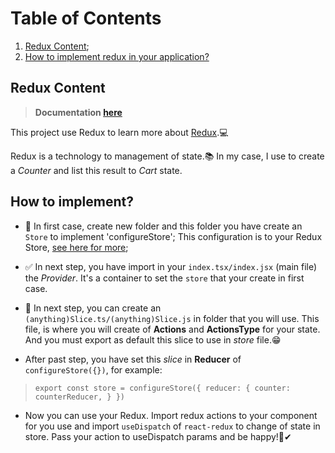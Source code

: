 # Table of Contents
1. [Redux Content](#redux-content);
2. [How to implement redux in your application?](#how-to-implement)

## Redux Content

> __Documentation [here](https://redux.js.org/)__

This project use Redux to learn more about [Redux](https://redux.js.org/).💻

Redux is a technology to management of state.📚
In my case, I use to create a _Counter_ and list this result to _Cart_ state.

## How to implement?

- 🤗 In first case, create new folder and this folder you have create an `Store` to implement 'configureStore';
This configuration is to your Redux Store, [see here for more](https://redux.js.org/api/store);

- ✅ In next step, you have import in your `index.tsx/index.jsx` (main file) the _Provider_. It's a container to set the `store` that your create in first case.

- 🚀 In next step, you can create an `(anything)Slice.ts/(anything)Slice.js` in folder that you will use. This file, is where you will create of __Actions__ and __ActionsType__ for your state. And you must export as default this slice to use in _store_ file.😁

- After past step, you have set this _slice_ in __Reducer__ of `configureStore({})`, for example:

>`
export const store = configureStore({
    reducer: {
        counter: counterReducer,
    }
})
`
- Now you can use your Redux. Import redux actions to your component for you use and import `useDispatch` of `react-redux` to change of state in store. Pass your action to useDispatch params and be happy!🎉✔
